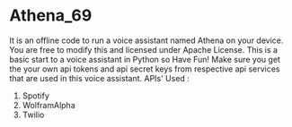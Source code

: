 # Athena_69
It is an offline code to run a voice assistant named Athena on your device.
You are free to modify this and licensed under Apache License.
This is a basic start to a voice assistant in Python so Have Fun!
 Make sure you get the your own api tokens and api secret keys from respective api services that are used in this voice assistant.
 APIs' Used :
 1) Spotify
 2) WolframAlpha
 3) Twilio
